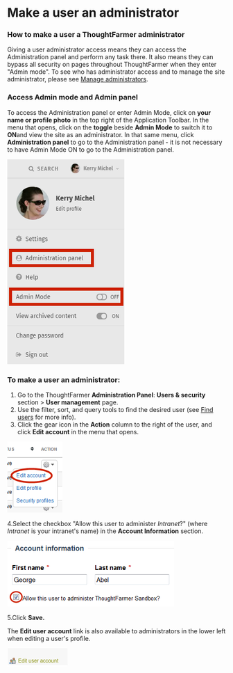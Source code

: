 # Make a user an administrator

### How to make a user a ThoughtFarmer administrator

Giving a user administrator access means they can access the Administration panel and perform any task there. It also means they can bypass all security on pages throughout ThoughtFarmer when they enter "Admin mode". To see who has administrator access and to manage the site administrator, please see [Manage administrators](manage-administrators.md).

### Access Admin mode and Admin panel

To access the Administration panel or enter Admin Mode, click on **your name or profile photo** in the top right of the Application Toolbar. In the menu that opens, click on the **toggle** beside **Admin Mode** to switch it to **ON**and view the site as an administrator. In that same menu, click **Administration panel** to go to the Administration panel - it is not necessary to have Admin Mode ON to go to the Administration panel.

![](../../.gitbook/assets/1%20%2876%29.png)

### To make a user an administrator:

1. Go to the ThoughtFarmer **Administration Panel**: **Users & security** section &gt; **User management** page.
2. Use the filter, sort, and query tools to find the desired user \(see [Find users](find-users.md) for more info\).
3. Click the gear icon in the **Action** column to the right of the user, and click **Edit account** in the menu that opens.

![](../../.gitbook/assets/2%20%2851%29.png)

4.Select the checkbox "Allow this user to administer _Intranet_?" \(where _Intranet_ is your intranet's name\) in the **Account Information** section.

![](../../.gitbook/assets/3%20%2855%29.png)

5.Click **Save.**

The **Edit user account** link is also available to administrators in the lower left when editing a user's profile.

![](../../.gitbook/assets/4%20%2831%29.png)

